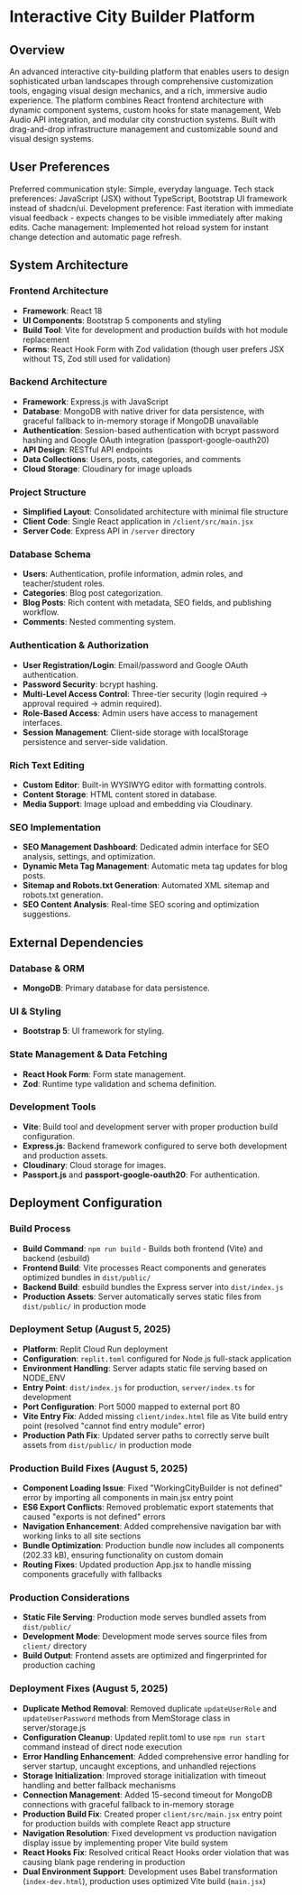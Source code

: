 # Interactive City Builder Platform

## Overview
An advanced interactive city-building platform that enables users to design sophisticated urban landscapes through comprehensive customization tools, engaging visual design mechanics, and a rich, immersive audio experience. The platform combines React frontend architecture with dynamic component systems, custom hooks for state management, Web Audio API integration, and modular city construction systems. Built with drag-and-drop infrastructure management and customizable sound and visual design systems.

## User Preferences
Preferred communication style: Simple, everyday language.
Tech stack preferences: JavaScript (JSX) without TypeScript, Bootstrap UI framework instead of shadcn/ui.
Development preference: Fast iteration with immediate visual feedback - expects changes to be visible immediately after making edits.
Cache management: Implemented hot reload system for instant change detection and automatic page refresh.

## System Architecture

### Frontend Architecture
- **Framework**: React 18
- **UI Components**: Bootstrap 5 components and styling
- **Build Tool**: Vite for development and production builds with hot module replacement
- **Forms**: React Hook Form with Zod validation (though user prefers JSX without TS, Zod still used for validation)

### Backend Architecture
- **Framework**: Express.js with JavaScript
- **Database**: MongoDB with native driver for data persistence, with graceful fallback to in-memory storage if MongoDB unavailable
- **Authentication**: Session-based authentication with bcrypt password hashing and Google OAuth integration (passport-google-oauth20)
- **API Design**: RESTful API endpoints
- **Data Collections**: Users, posts, categories, and comments
- **Cloud Storage**: Cloudinary for image uploads

### Project Structure
- **Simplified Layout**: Consolidated architecture with minimal file structure
- **Client Code**: Single React application in `/client/src/main.jsx`
- **Server Code**: Express API in `/server` directory

### Database Schema
- **Users**: Authentication, profile information, admin roles, and teacher/student roles.
- **Categories**: Blog post categorization.
- **Blog Posts**: Rich content with metadata, SEO fields, and publishing workflow.
- **Comments**: Nested commenting system.

### Authentication & Authorization
- **User Registration/Login**: Email/password and Google OAuth authentication.
- **Password Security**: bcrypt hashing.
- **Multi-Level Access Control**: Three-tier security (login required → approval required → admin required).
- **Role-Based Access**: Admin users have access to management interfaces.
- **Session Management**: Client-side storage with localStorage persistence and server-side validation.

### Rich Text Editing
- **Custom Editor**: Built-in WYSIWYG editor with formatting controls.
- **Content Storage**: HTML content stored in database.
- **Media Support**: Image upload and embedding via Cloudinary.

### SEO Implementation
- **SEO Management Dashboard**: Dedicated admin interface for SEO analysis, settings, and optimization.
- **Dynamic Meta Tag Management**: Automatic meta tag updates for blog posts.
- **Sitemap and Robots.txt Generation**: Automated XML sitemap and robots.txt generation.
- **SEO Content Analysis**: Real-time SEO scoring and optimization suggestions.

## External Dependencies

### Database & ORM
- **MongoDB**: Primary database for data persistence.

### UI & Styling
- **Bootstrap 5**: UI framework for styling.

### State Management & Data Fetching
- **React Hook Form**: Form state management.
- **Zod**: Runtime type validation and schema definition.

### Development Tools
- **Vite**: Build tool and development server with proper production build configuration.
- **Express.js**: Backend framework configured to serve both development and production assets.
- **Cloudinary**: Cloud storage for images.
- **Passport.js** and **passport-google-oauth20**: For authentication.

## Deployment Configuration

### Build Process
- **Build Command**: `npm run build` - Builds both frontend (Vite) and backend (esbuild)
- **Frontend Build**: Vite processes React components and generates optimized bundles in `dist/public/`
- **Backend Build**: esbuild bundles the Express server into `dist/index.js`
- **Production Assets**: Server automatically serves static files from `dist/public/` in production mode

### Deployment Setup (August 5, 2025)
- **Platform**: Replit Cloud Run deployment
- **Configuration**: `replit.toml` configured for Node.js full-stack application
- **Environment Handling**: Server adapts static file serving based on NODE_ENV
- **Entry Point**: `dist/index.js` for production, `server/index.ts` for development
- **Port Configuration**: Port 5000 mapped to external port 80
- **Vite Entry Fix**: Added missing `client/index.html` file as Vite build entry point (resolved "cannot find entry module" error)
- **Production Path Fix**: Updated server paths to correctly serve built assets from `dist/public/` in production mode

### Production Build Fixes (August 5, 2025)
- **Component Loading Issue**: Fixed "WorkingCityBuilder is not defined" error by importing all components in main.jsx entry point
- **ES6 Export Conflicts**: Removed problematic export statements that caused "exports is not defined" errors
- **Navigation Enhancement**: Added comprehensive navigation bar with working links to all site sections
- **Bundle Optimization**: Production bundle now includes all components (202.33 kB), ensuring functionality on custom domain
- **Routing Fixes**: Updated production App.jsx to handle missing components gracefully with fallbacks

### Production Considerations
- **Static File Serving**: Production mode serves bundled assets from `dist/public/`
- **Development Mode**: Development mode serves source files from `client/` directory
- **Build Output**: Frontend assets are optimized and fingerprinted for production caching

### Deployment Fixes (August 5, 2025)
- **Duplicate Method Removal**: Removed duplicate `updateUserRole` and `updateUserPassword` methods from MemStorage class in server/storage.js
- **Configuration Cleanup**: Updated replit.toml to use `npm run start` command instead of direct node execution
- **Error Handling Enhancement**: Added comprehensive error handling for server startup, uncaught exceptions, and unhandled rejections
- **Storage Initialization**: Improved storage initialization with timeout handling and better fallback mechanisms
- **Connection Management**: Added 15-second timeout for MongoDB connections with graceful fallback to in-memory storage
- **Production Build Fix**: Created proper `client/src/main.jsx` entry point for production builds with complete React app structure
- **Navigation Resolution**: Fixed development vs production navigation display issue by implementing proper Vite build system
- **React Hooks Fix**: Resolved critical React Hooks order violation that was causing blank page rendering in production
- **Dual Environment Support**: Development uses Babel transformation (`index-dev.html`), production uses optimized Vite build (`main.jsx`)